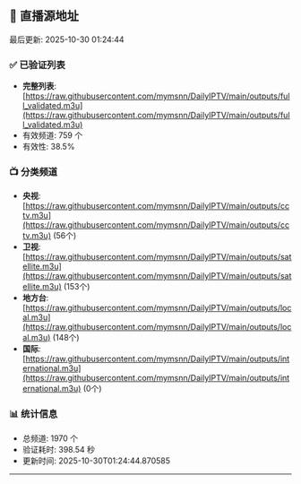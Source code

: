 ## 📡 直播源地址

最后更新: 2025-10-30 01:24:44

### ✅ 已验证列表
- **完整列表**: [https://raw.githubusercontent.com/mymsnn/DailyIPTV/main/outputs/full_validated.m3u](https://raw.githubusercontent.com/mymsnn/DailyIPTV/main/outputs/full_validated.m3u)
- 有效频道: 759 个
- 有效性: 38.5%

### 📺 分类频道
- **央视**: [https://raw.githubusercontent.com/mymsnn/DailyIPTV/main/outputs/cctv.m3u](https://raw.githubusercontent.com/mymsnn/DailyIPTV/main/outputs/cctv.m3u) (56个)
- **卫视**: [https://raw.githubusercontent.com/mymsnn/DailyIPTV/main/outputs/satellite.m3u](https://raw.githubusercontent.com/mymsnn/DailyIPTV/main/outputs/satellite.m3u) (153个)
- **地方台**: [https://raw.githubusercontent.com/mymsnn/DailyIPTV/main/outputs/local.m3u](https://raw.githubusercontent.com/mymsnn/DailyIPTV/main/outputs/local.m3u) (148个)
- **国际**: [https://raw.githubusercontent.com/mymsnn/DailyIPTV/main/outputs/international.m3u](https://raw.githubusercontent.com/mymsnn/DailyIPTV/main/outputs/international.m3u) (0个)

### 📊 统计信息
- 总频道: 1970 个
- 验证耗时: 398.54 秒
- 更新时间: 2025-10-30T01:24:44.870585

---

